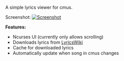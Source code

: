 A simple lyrics viewer for cmus.

Screenshot:
[![Screenshot](http://ompldr.org/tZDBjMQ "screenshot")](http://ompldr.org/vZDBjMQ)


**Features:**

- Ncurses UI (currently only allows scrolling)
- Downloads lyrics from [LyricsWiki](http://lyrics.wikia.com/Lyrics_Wiki)
- Cache for downloaded lyrics
- Automatically update when song in cmus changes
